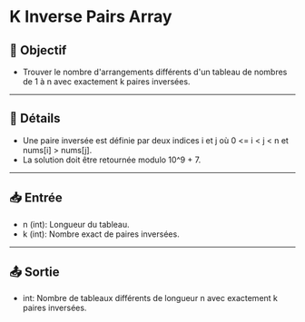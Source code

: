 # K Inverse Pairs Array

## 🎯 Objectif

- Trouver le nombre d'arrangements différents d'un tableau de nombres de 1 à n avec exactement k paires inversées.

---

## 📝 Détails

- Une paire inversée est définie par deux indices i et j où 0 <= i < j < n et nums[i] > nums[j].
- La solution doit être retournée modulo 10^9 + 7.

---

## 📥 Entrée

- n (int): Longueur du tableau.
- k (int): Nombre exact de paires inversées.

---

## 📤 Sortie

- int: Nombre de tableaux différents de longueur n avec exactement k paires inversées.


